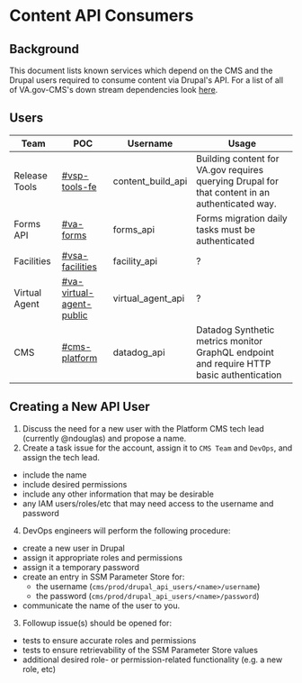 # Content API Consumers

## Background

This document lists known services which depend on the CMS and the Drupal users required to consume content via Drupal's API. For a list of all of VA.gov-CMS's down stream dependencies look [here](https://github.com/department-of-veterans-affairs/va.gov-cms/edit/main/READMES/downstream_dependencies.md).

## Users

| Team      | POC | Username | Usage |
| ----------- | ----------- | ----------- | ----------- |
| Release Tools      | [#vsp-tools-fe](https://dsva.slack.com/archives/CQH357ZTP) | content_build_api       | Building content for VA.gov requires querying Drupal for that content in an authenticated way.       |
| Forms API | [#va-forms](https://dsva.slack.com/archives/CUB5X5MGF)| forms_api        | Forms migration daily tasks must be authenticated       |
| Facilities   | [#vsa-facilities](https://dsva.slack.com/archives/C0FQSS30V) | facility_api        | ?       |
| Virtual Agent   | [#va-virtual-agent-public](https://dsva.slack.com/archives/C01KTS3F493) | virtual_agent_api| ?       |
| CMS   | [#cms-platform](https://dsva.slack.com/archives/C02HX4AQZ33)| datadog_api        | Datadog Synthetic metrics monitor GraphQL endpoint and require HTTP basic authentication       |

## Creating a New API User

1. Discuss the need for a new user with the Platform CMS tech lead (currently @ndouglas) and propose a name.
2. Create a task issue for the account, assign it to `CMS Team` and `DevOps`, and assign the tech lead.
  - include the name
  - include desired permissions
  - include any other information that may be desirable
  - any IAM users/roles/etc that may need access to the username and password
4. DevOps engineers will perform the following procedure:
  - create a new user in Drupal
  - assign it appropriate roles and permissions
  - assign it a temporary password
  - create an entry in SSM Parameter Store for:
    - the username (`cms/prod/drupal_api_users/<name>/username`)
    - the password (`cms/prod/drupal_api_users/<name>/password`)
  - communicate the name of the user to you.
3. Followup issue(s) should be opened for:
  - tests to ensure accurate roles and permissions
  - tests to ensure retrievability of the SSM Parameter Store values
  - additional desired role- or permission-related functionality (e.g. a new role, etc)
